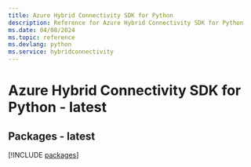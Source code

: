 ```yaml
---
title: Azure Hybrid Connectivity SDK for Python
description: Reference for Azure Hybrid Connectivity SDK for Python
ms.date: 04/08/2024
ms.topic: reference
ms.devlang: python
ms.service: hybridconnectivity
---
```

# Azure Hybrid Connectivity SDK for Python - latest
## Packages - latest
[!INCLUDE [packages](hybrid-connectivity-index.md)]